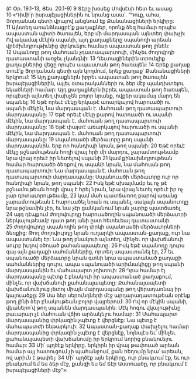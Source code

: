 (Բ Օր. 19.1-13, Յես. 20.1-9)
9 Տէրը խօսեց Մովսէսի հետ եւ ասաց. 10 «Դիմի՛ր իսրայէլացիներին ու նրանց ասա՛. “Դուք, ահա, Յորդանան գետի վրայով անցնում էք Քանանացիների երկիրը: 11 Այնտեղ առանձնացրէ՛ք քաղաքներ, որոնք ձեզ համար որպէս ապաստան պիտի ծառայեն, երբ մի մարդասպան այնտեղ փախչի: Ով ակամայ մէկին սպանի, այդ քաղաքները սպանողի արեան վրէժխնդրութիւնից փրկուելու համար ապաստան թող լինեն: 12 Սպանողը թող մահուան չդատապարտուի, մինչեւ ժողովրդի դատաստանի առջեւ չկանգնի: 13 Ղեւտացիներին տրուելիք քաղաքներից վեցը որպէս ապաստան թող ծառայեն: 14 Երեք քաղաք տուէ՛ք Յորդանան գետի այն կողմում, երեք քաղաք՝ Քանանացիների երկրում: 15 Այդ քաղաքներն իբրեւ ապաստան թող ծառայեն իսրայէլացիներին, այլեւ օտարականների ու ձեր մէջ պանդխտելու եկածների համար: Այդ քաղաքներն իբրեւ ապաստան թող ծառայեն, որպէսզի այնտեղ փախչեն բոլոր նրանք, ովքեր ակամայ մարդ են սպանել:
16 Եթէ որեւէ մէկը երկաթէ առարկայով հարուածի ու սպանի մէկին, նա մարդասպան է. մահուան թող դատապարտուի մարդասպանը: 17 Եթէ որեւէ մէկը քարով հարուածի ու սպանի մէկին, նա մարդասպան է. մահուան թող դատապարտուի մարդասպանը: 18 Եթէ փայտէ առարկայով հարուածի ու սպանի մէկին, նա մարդասպան է. մահուան թող դատապարտուի մարդասպանը: 19 Սպանուածի մերձաւորը թող սպանի մարդասպանին. երբ որ հանդիպի նրան, թող սպանի: 20 Եթէ որեւէ մէկը թշնամութեան հողի վրայ հրի մի մարդու, չարամտութեամբ նրա վրայ որեւէ իր նետելով սպանի 21 կամ քինախնդրութեան համար հարուածի ձեռքով ու սպանի նրան, նա մահուան թող դատապարտուի: Նա մարդասպան է. մահուան թող դատապարտուի մարդասպանը: Սպանուածի մերձաւորը ուր որ հանդիպի նրան, թող սպանի:
22 Իսկ եթէ սխալմամբ եւ ոչ թէ թշնամութեան հողի վրայ է հրել նրան, նրա վրայ նետել որեւէ իր ոչ չար դիտաւորութեամբ, 23 կամ մահ պատճառող քարով առանց չարամտութեան է հարուածել նրան ու սպանել, սակայն սպանուողը նրա թշնամին չէր, եւ նա չէր ցանկանում նրան չարիք պատճառել, 24 այդ դէպքում ժողովուրդը հարուածողին սպանուածի մերձաւորի ներկայութեամբ դատ թող անի ըստ հետեւեալ դատաստանի. 25 ժողովուրդը սպանողին թող փրկի սպանուածի մերձաւորների ձեռքից: Թող ժողովուրդը նրան ուղարկի ապաստան-քաղաք, ուր նա ապաստանել էր: Նա թող բնակուի այնտեղ, մինչեւ որ վախճանուի սուրբ իւղով օծուած քահանայապետը: 26 Իսկ եթէ սպանողը դուրս գայ այն քաղաքի սահմաններից, որտեղ ապաստանել էր, 27 եւ սպանուածի մերձաւորը նրան գտնի նրա ապաստանած քաղաքի սահմաններից դուրս, ապա սպանուածի արիւնակիցը թող սպանի մարդասպանին եւ մահապարտ չդիտուի: 28 Դրա համար էլ մարդասպանը պէտք է բնակուի իր ապաստանած քաղաքում, մինչեւ որ վախճանուի քահանայապետը: Քահանայապետի վախճանուելուց յետոյ միայն մարդասպանը թող վերադառնայ իր կալուածքը: 29 Սա ձեր սերունդների մէջ արդարադատութեան օրէնք թող լինի ձեր բնակութեան բոլոր վայրերում:
30 Ով որ մէկին սպանի, վկաներո՛վ թող սպանեն մարդասպանին: Մէկ հոգու վկայութիւնը բաւարար չէ մահուան վճիռ արձակելու համար: 31 Մահապարտ մարդասպանից փրկագին չպէտք է վերցնէք: Նա պէտք է մահապատժի ենթարկուի: 32 Ապաստան-քաղաք փախչելու համար մարդասպանից փրկագին չպէտք է վերցնէք, նոյնպէս եւ՝ մինչեւ քահանայապետի վախճանումը իր երկրում նորից բնակուելու համար: 33 Մի՛ պղծէք երկիրը. երկիրն իր վրայ թափուած արեան համար այլ հատուցում չի պահանջում, քան հեղումը նրա՛ արեան, ով արիւն է թափել: 34 Մի՛ պղծէք այն երկիրը, ուր բնակւում էք, եւ ուր բնակւում եմ ես ձեր մէջ, քանզի ես եմ Տէր Աստուածը, որ բնակւում է իսրայէլացիների մէջ”»:
